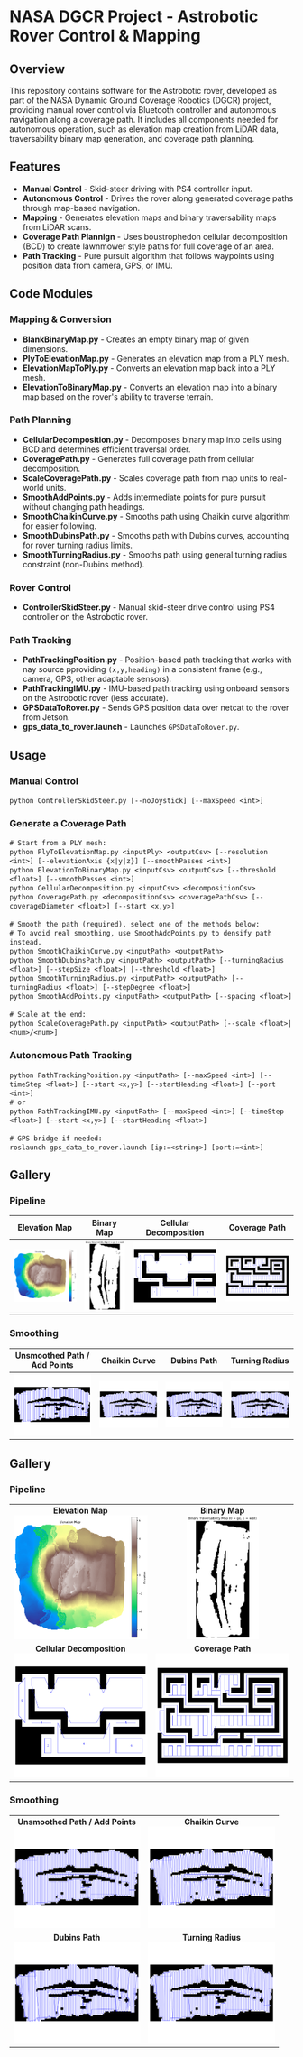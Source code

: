 # NASA DGCR Project - Astrobotic Rover Control & Mapping

## Overview
This repository contains software for the Astrobotic rover, developed as part of the NASA Dynamic Ground Coverage Robotics (DGCR) project, providing manual rover control via Bluetooth controller and autonomous navigation along a coverage path. It includes all components needed for autonomous operation, such as elevation map creation from LiDAR data, traversability binary map generation, and coverage path planning.

## Features
- **Manual Control** - Skid-steer driving with PS4 controller input.
- **Autonomous Control** - Drives the rover along generated coverage paths through map-based navigation.
- **Mapping** - Generates elevation maps and binary traversability maps from LiDAR scans.
- **Coverage Path Plannign** - Uses boustrophedon cellular decomposition (BCD) to create lawnmower style paths for full coverage of an area.
- **Path Tracking** - Pure pursuit algorithm that follows waypoints using position data from camera, GPS, or IMU.

## Code Modules
### Mapping & Conversion
- **BlankBinaryMap.py** - Creates an empty binary map of given dimensions.
- **PlyToElevationMap.py** - Generates an elevation map from a PLY mesh.
- **ElevationMapToPly.py** - Converts an elevation map back into a PLY mesh.
- **ElevationToBinaryMap.py** - Converts an elevation map into a binary map based on the rover's ability to traverse terrain.

### Path Planning
- **CellularDecomposition.py** - Decomposes binary map into cells using BCD and determines efficient traversal order.
- **CoveragePath.py** - Generates full coverage path from cellular decomposition.
- **ScaleCoveragePath.py** - Scales coverage path from map units to real-world units.
- **SmoothAddPoints.py** - Adds intermediate points for pure pursuit without changing path headings.
- **SmoothChaikinCurve.py** - Smooths path using Chaikin curve algorithm for easier following.
- **SmoothDubinsPath.py** - Smooths path with Dubins curves, accounting for rover turning radius limits.
- **SmoothTurningRadius.py** - Smooths path using general turning radius constraint (non-Dubins method).

### Rover Control
- **ControllerSkidSteer.py** - Manual skid-steer drive control using PS4 controller on the Astrobotic rover.

### Path Tracking
- **PathTrackingPosition.py** - Position-based path tracking that works with nay source pproviding `(x,y,heading)` in a consistent frame (e.g., camera, GPS, other adaptable sensors).
- **PathTrackingIMU.py** - IMU-based path tracking using onboard sensors on the Astrobotic rover (less accurate).
- **GPSDataToRover.py** - Sends GPS position data over netcat to the rover from Jetson.
- **gps_data_to_rover.launch** - Launches `GPSDataToRover.py`.

## Usage
### Manual Control
```
python ControllerSkidSteer.py [--noJoystick] [--maxSpeed <int>]
```

### Generate a Coverage Path
```
# Start from a PLY mesh:
python PlyToElevationMap.py <inputPly> <outputCsv> [--resolution <int>] [--elevationAxis {x|y|z}] [--smoothPasses <int>]
python ElevationToBinaryMap.py <inputCsv> <outputCsv> [--threshold <float>] [--smoothPasses <int>]
python CellularDecomposition.py <inputCsv> <decompositionCsv>
python CoveragePath.py <decompositionCsv> <coveragePathCsv> [--coverageDiameter <float>] [--start <x,y>]

# Smooth the path (required), select one of the methods below:
# To avoid real smoothing, use SmoothAddPoints.py to densify path instead.
python SmoothChaikinCurve.py <inputPath> <outputPath>
python SmoothDubinsPath.py <inputPath> <outputPath> [--turningRadius <float>] [--stepSize <float>] [--threshold <float>]
python SmoothTurningRadius.py <inputPath> <outputPath> [--turningRadius <float>] [--stepDegree <float>]
python SmoothAddPoints.py <inputPath> <outputPath> [--spacing <float>]

# Scale at the end:
python ScaleCoveragePath.py <inputPath> <outputPath> [--scale <float>|<num>/<num>]
```

### Autonomous Path Tracking
```
python PathTrackingPosition.py <inputPath> [--maxSpeed <int>] [--timeStep <float>] [--start <x,y>] [--startHeading <float>] [--port <int>]
# or
python PathTrackingIMU.py <inputPath> [--maxSpeed <int>] [--timeStep <float>] [--start <x,y>] [--startHeading <float>]

# GPS bridge if needed:
roslaunch gps_data_to_rover.launch [ip:=<string>] [port:=<int>]
```

## Gallery
### Pipeline
| Elevation Map | Binary Map | Cellular Decomposition | Coverage Path |
| --- | --- | --- | --- |
| ![Elevation Map](assets/elevation_map.png) | ![Binary Map](assets/binary_map.png) | ![Cellular Decomposition](assets/cellular_decomposition.png) | ![Coverage Path](assets/coverage_path.png) |

### Smoothing
| Unsmoothed Path / Add Points | Chaikin Curve | Dubins Path | Turning Radius |
| --- | --- | --- | --- |
| ![Unsmoothed Path / Add Points](assets/smooth_unsmoothed_path.png) | ![Chaikin Curve](assets/smooth_chaikin_curve.png) | ![Dubins Path](assets/smooth_dubins_path.png) | ![Turning Radius](assets/smooth_turning_radius.png) |

## Gallery

### Pipeline
<table>
  <tr>
    <td width="50%" align="center">
      <b>Elevation Map</b><br/>
      <img src="assets/elevation_map.png" height="220"/>
    </td>
    <td width="50%" align="center">
      <b>Binary Map</b><br/>
      <img src="assets/binary_map.png" height="220"/>
    </td>
  </tr>
  <tr>
    <td width="50%" align="center">
      <b>Cellular Decomposition</b><br/>
      <img src="assets/cellular_decomposition.png" height="220"/>
    </td>
    <td width="50%" align="center">
      <b>Coverage Path</b><br/>
      <img src="assets/coverage_path.png" height="220"/>
    </td>
  </tr>
</table>

### Smoothing
<table>
  <tr>
    <td width="50%" align="center">
      <b>Unsmoothed Path / Add Points</b><br/>
      <img src="assets/smooth_unsmoothed_path.png" height="180"/>
    </td>
    <td width="50%" align="center">
      <b>Chaikin Curve</b><br/>
      <img src="assets/smooth_chaikin_curve.png" height="180"/>
    </td>
  </tr>
  <tr>
    <td width="50%" align="center">
      <b>Dubins Path</b><br/>
      <img src="assets/smooth_dubins_path.png" height="180"/>
    </td>
    <td width="50%" align="center">
      <b>Turning Radius</b><br/>
      <img src="assets/smooth_turning_radius.png" height="180"/>
    </td>
  </tr>
</table>
